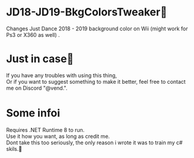 # JD18-JD19-BkgColorsTweaker🎨
Changes Just Dance 2018 - 2019 background color on Wii (might work for Ps3 or X360 as well) .

# Just in case💌
If you have any troubles with using this thing,
<br />Or if you want to suggest something to make it better,
feel free to contact me on Discord "@vend.".

# Some infoℹ
Requires .NET Runtime 8 to run.
<br />Use it how you want, as long as credit me.
<br />Dont take this too seriously, the only reason i wrote it was to train my c# skils.🤍
